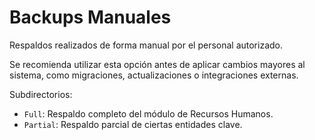 # Backups Manuales

Respaldos realizados de forma manual por el personal autorizado.

Se recomienda utilizar esta opción antes de aplicar cambios mayores al sistema, como migraciones, actualizaciones o integraciones externas.

Subdirectorios:
- `Full`: Respaldo completo del módulo de Recursos Humanos.
- `Partial`: Respaldo parcial de ciertas entidades clave.
